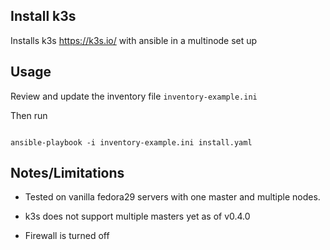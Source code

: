 ## Install k3s

Installs k3s https://k3s.io/ with ansible in a multinode set up

## Usage

Review and update the inventory file `inventory-example.ini`

Then run
```

ansible-playbook -i inventory-example.ini install.yaml

```

## Notes/Limitations

- Tested on vanilla fedora29 servers with one master and multiple nodes.

- k3s does not support multiple masters yet as of v0.4.0

- Firewall is turned off
